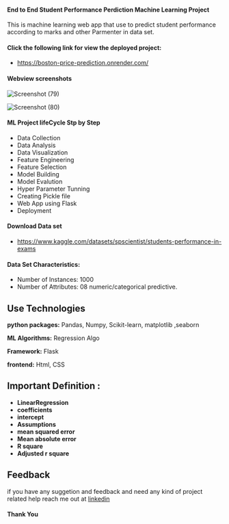 #### End to End Student Performance Perdiction Machine Learning Project
This is machine learning web app that use to predict student performance according to marks and other Parmenter in data set.

#### Click the following link for view the deployed project:
- https://boston-price-prediction.onrender.com/

#### Webview screenshots
![Screenshot (79)](https://github.com/KaushalSalvatore/Student-Performance-Prediction/assets/50286592/e9556608-8065-4262-a372-5b74d000bfc8)

![Screenshot (80)](https://github.com/KaushalSalvatore/Student-Performance-Prediction/assets/50286592/b430d719-74de-4a7e-92d5-190865af6ebb)

#### ML Project lifeCycle Stp by Step

- Data Collection
- Data Analysis
- Data Visualization
- Feature Engineering
- Feature Selection
- Model Building
- Model Evalution
- Hyper Parameter Tunning
- Creating Pickle file
- Web App using Flask
- Deployment

#### Download Data set
- https://www.kaggle.com/datasets/spscientist/students-performance-in-exams

#### Data Set Characteristics:
- Number of Instances: 1000 
- Number of Attributes: 08 numeric/categorical predictive.

## Use Technologies

**python packages:** Pandas, Numpy, Scikit-learn, matplotlib ,seaborn

**ML Algorithms:** Regression Algo
 
**Framework:** Flask

**frontend:** Html, CSS

## Important Definition :
- **LinearRegression**
- **coefficients**
- **intercept**
- **Assumptions**
- **mean squared error**
- **Mean absolute error**
- **R square**
- **Adjusted r square**

## Feedback

if you have any suggetion and feedback and need any kind of project related help reach me out at
[linkedin](https://www.linkedin.com/in/kaushal-pandey-067898165/)

#### Thank You 
